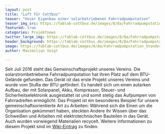 ```yaml
---
layout: post
title: "Luft für Cottbus"
teaser: "Unser Eigenbau einer solarbetriebenen Fahrradpumpstation"
teaser_img_src: https://fablab-cottbus.de/images/8/8a/Fahrradpumpstation_Standort.JPG
featured: true
categories: Projektnews
twitter_large_img: https://fablab-cottbus.de/images/8/8a/Fahrradpumpstation_Standort.JPG
header_background: https://fablab-cottbus.de/images/8/8a/Fahrradpumpstation_Standort.JPG
image: https://fablab-cottbus.de/images/8/8a/Fahrradpumpstation_Standort.JPG
author: Maximilian Voigt

---
```

Seit Juli 2016 steht das Gemeinschaftsprojekt unseres Vereins. Die solarstrombetriebene Fahrradpumpstation hat ihren Platz 
auf dem BTU-Gelände gefunden. Das Gerät ist das erste Projekt unseres Vereins und wurde vom StuRa der BTU gefördert. 
Es handelt sich um einen autarken Aufbau, der mit Solarpanel, Akku, Kompressor, Steuer- und Sicherheitselektronik ausgestattet 
ist und somit stetig das Aufpumpen von Fahrradreifen ermöglicht. Das Projekt ist ein besonderes Beispiel für unsere 
gemeinschaftsorientierte Art zu Arbeiten: Während sich die Einen um die Organisation gekümmert haben, steckten Andere ihr 
Wissen über das Schweißen und Arbeiten mit elektrotechnischen Bauteilen in das Gerät. Auch wurden vorwiegend Materialien recycelt. 
Weitere Informationen zu diesem Projekt sind
 im <a href="https://fablab-cottbus.de/index.php/Solarbetriebene_Fahrradpumpstation" target="_blank">Wiki-Eintrag</a> zu finden.